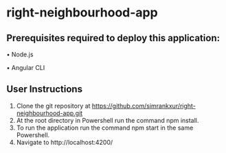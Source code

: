 # right-neighbourhood-app

## Prerequisites required to deploy this application:
•	Node.js

•	Angular CLI

## User Instructions

1.	Clone the git repository at https://github.com/simrankxur/right-neighbourhood-app.git
2.	At the root directory in Powershell run the command npm install.
3.	To run the application run the command npm start in the same Powershell.
4.	Navigate to http://localhost:4200/
